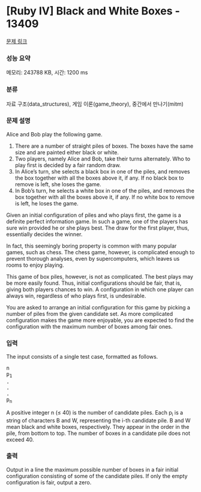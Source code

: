 # [Ruby IV] Black and White Boxes - 13409 

[문제 링크](https://www.acmicpc.net/problem/13409) 

### 성능 요약

메모리: 243788 KB, 시간: 1200 ms

### 분류

자료 구조(data_structures), 게임 이론(game_theory), 중간에서 만나기(mitm)

### 문제 설명

<p>Alice and Bob play the following game.</p>

<ol>
	<li>There are a number of straight piles of boxes. The boxes have the same size and are painted either black or white.</li>
	<li>Two players, namely Alice and Bob, take their turns alternately. Who to play first is decided by a fair random draw.</li>
	<li>In Alice’s turn, she selects a black box in one of the piles, and removes the box together with all the boxes above it, if any. If no black box to remove is left, she loses the game.</li>
	<li>In Bob’s turn, he selects a white box in one of the piles, and removes the box together with all the boxes above it, if any. If no white box to remove is left, he loses the game.</li>
</ol>

<p>Given an initial configuration of piles and who plays first, the game is a definite perfect information game. In such a game, one of the players has sure win provided he or she plays best. The draw for the first player, thus, essentially decides the winner.</p>

<p>In fact, this seemingly boring property is common with many popular games, such as chess. The chess game, however, is complicated enough to prevent thorough analyses, even by supercomputers, which leaves us rooms to enjoy playing.</p>

<p>This game of box piles, however, is not as complicated. The best plays may be more easily found. Thus, initial configurations should be fair, that is, giving both players chances to win. A configuration in which one player can always win, regardless of who plays first, is undesirable.</p>

<p>You are asked to arrange an initial configuration for this game by picking a number of piles from the given candidate set. As more complicated configuration makes the game more enjoyable, you are expected to find the configuration with the maximum number of boxes among fair ones.</p>

### 입력 

 <p>The input consists of a single test case, formatted as follows.</p>

<pre>n
p<sub>1</sub>
.
.
.
p<sub>n</sub></pre>

<p>A positive integer n (≤ 40) is the number of candidate piles. Each p<sub>i</sub> is a string of characters B and W, representing the i-th candidate pile. B and W mean black and white boxes, respectively. They appear in the order in the pile, from bottom to top. The number of boxes in a candidate pile does not exceed 40.</p>

### 출력 

 <p>Output in a line the maximum possible number of boxes in a fair initial configuration consisting of some of the candidate piles. If only the empty configuration is fair, output a zero.</p>

